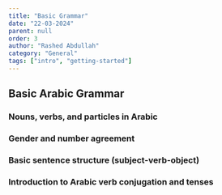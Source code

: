 ```yaml
---
title: "Basic Grammar"
date: "22-03-2024"
parent: null
order: 3
author: "Rashed Abdullah"
category: "General"
tags: ["intro", "getting-started"]
---
```


## Basic Arabic Grammar

### Nouns, verbs, and particles in Arabic

### Gender and number agreement

### Basic sentence structure (subject-verb-object)

### Introduction to Arabic verb conjugation and tenses
